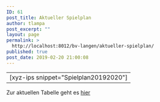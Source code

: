 ```yaml
---
ID: 61
post_title: Aktueller Spielplan
author: tlampa
post_excerpt: ""
layout: page
permalink: >
  http://localhost:8012/bv-langen/aktueller-spielplan/
published: true
post_date: 2019-02-20 21:00:08
---
```

<!-- wp:table -->
<table class="wp-block-table"><tbody><tr><td>[xyz-ips snippet="Spielplan20192020"]</td></tr></tbody></table>
<!-- /wp:table -->

<!-- wp:paragraph -->
<p>Zur aktuellen Tabelle geht es <a href="http://hbv-badminton.liga.nu/cgi-bin/WebObjects/nuLigaBADDE.woa/wa/groupPage?displayTyp=gesamt&amp;displayDetail=table&amp;championship=Frankfurt+18%2F19&amp;group=24636">hier</a></p>
<!-- /wp:paragraph -->